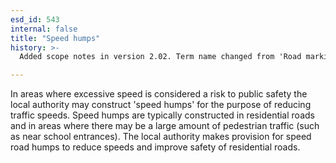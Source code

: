 ```yaml
---
esd_id: 543
internal: false
title: "Speed humps"
history: >-
  Added scope notes in version 2.02. Term name changed from 'Road markings and signage - speed humps' to 'Roads - safety - speed humps' in version 3.00. Name changed to 'Speed humps' in version 4.00.

---
```


In areas where excessive speed is considered a risk to public safety the local authority may construct 'speed humps' for the purpose of reducing traffic speeds.  Speed humps are typically constructed in residential roads and in areas where there may be a large amount of pedestrian traffic (such as near school entrances). The local authority makes provision for speed road humps to reduce speeds and improve safety of residential roads.


